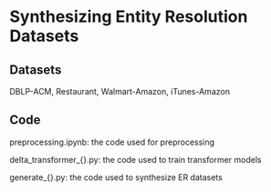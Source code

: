 # Synthesizing Entity Resolution Datasets

## Datasets
DBLP-ACM, Restaurant, Walmart-Amazon, iTunes-Amazon

## Code
preprocessing.ipynb: the code used for preprocessing

delta_transformer_{}.py: the code used to train transformer models

generate_{}.py: the code used to synthesize ER datasets


